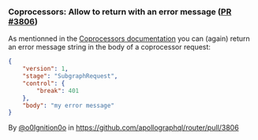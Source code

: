 ### Coprocessors: Allow to return with an error message ([PR #3806](https://github.com/apollographql/router/pull/3806))

As mentionned in the [Coprocessors documentation](https://www.apollographql.com/docs/router/customizations/coprocessor#terminating-a-client-request) you can (again) return an error message string in the body of a coprocessor request:

```json
{
    "version": 1,
    "stage": "SubgraphRequest",
    "control": {
        "break": 401
    },
    "body": "my error message"
}
```

By [@o0Ignition0o](https://github.com/o0Ignition0o) in https://github.com/apollographql/router/pull/3806
